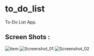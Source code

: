 # to_do_list

To-Do List App.

## Screen Shots :

![item](https://user-images.githubusercontent.com/39503536/152862501-926ba83d-9bd6-4651-a366-da641ffebf12.png)
![Screenshot_01](https://user-images.githubusercontent.com/39503536/152862879-0c2611da-7fb9-4bf5-8010-da3c31d50f9a.png)
![Screenshot_02](https://user-images.githubusercontent.com/39503536/152863107-49f9a5cc-b006-49cf-9bf9-3a9e3cda1b37.png)
